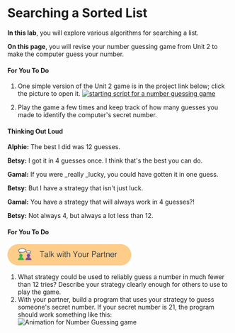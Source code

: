 # Searching a Sorted List

**In this lab**, you will explore various algorithms for searching a list.

**On this page**, you will revise your number guessing game from Unit 2 to make the computer guess your number.

#### For You To Do

1. One simple version of the Unit 2 game is in the project link below; click the picture to open it. [![](https://bjc.edc.org/bjc-r/img/5-algorithms/U5L1-guessNumber.png "starting script for a number guessing game")](http://snap.berkeley.edu/snapsource/snap.html#open:https://bjc.edc.org/bjc-r/prog/5-algorithms/U5L1-GuessNumber.xml)

2. Play the game a few times and keep track of how many guesses you made to identify the computer's secret number.

#### Thinking Out Loud

**Alphie:** The best I did was 12 guesses.

**Betsy:** I got it in 4 guesses once. I think that's the best you can do.

**Gamal:** If you were _really _lucky, you could have gotten it in one guess.

**Betsy:** But I have a strategy that isn't just luck.

**Gamal:** You have a strategy that will always work in 4 guesses?!

**Betsy:** Not always 4, but always a lot less than 12.  


#### For You To Do

![](/assets/talk_with_partner.png)

1. What strategy could be used to reliably guess a number in much fewer than 12 tries? Describe your strategy clearly enough for others to use to play the game.
2. With your partner, build a program that uses your strategy to guess someone's secret number. If your secret number is 21, the program should work something like this:![](https://bjc.edc.org/bjc-r/img/5-algorithms/GuessMyNumber.gif "Animation for Number Guessing game")



